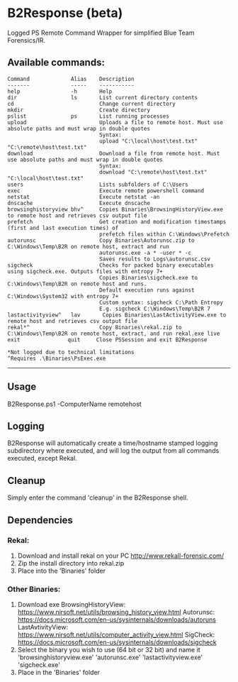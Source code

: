 # B2Response (beta)
Logged PS Remote Command Wrapper for simplified Blue Team Forensics/IR.

Available commands:
-----------------------------------------------------------------------------------------------------------------------------

    Command             Alias    Description
    -------             -----    -----------
    help                -h       Help
    dir                 ls       List current directory contents
    cd                           Change current directory
    mkdir                        Create directory
    pslist              ps       List running processes
    upload                       Uploads a file to remote host. Must use absolute paths and must wrap in double quotes
                                 Syntax: 
                                 upload "C:\local\host\test.txt" "C:\remote\host\test.txt"
    download                     Download a file from remote host. Must use absolute paths and must wrap in double quotes
                                 Syntax: 
                                 download "C:\remote\host\test.txt" "C:\local\host\test.txt"
    users                        Lists subfolders of C:\Users
    exec                         Execute remote powershell command
    netstat                      Execute netstat -an
    dnscache                     Execute dnscache
    browsinghistoryview bhv^     Copies Binaries\BrowsingHistoryView.exe to remote host and retrieves csv output file
    prefetch                     Get creation and modification timestamps (first and last execution times) of 
                                 prefetch files within C:\Windows\Prefetch
    autorunsc                    Copy Binaries\Autorunsc.zip to C:\Windows\Temp\B2R on remote host, extract and run
                                 autorunsc.exe -a * -user * -c
                                 Saves results to Logs\autorunsc.csv
    sigcheck                     Checks for packed binary executables using sigcheck.exe. Outputs files with entropy 7+
                                 Copies Binaries\sigcheck.exe to C:\Windows\Temp\B2R on remote host and runs.
                                 Default execution runs against C:\Windows\System32 with entropy 7+
                                 Custom syntax: sigcheck C:\Path Entropy
                                 E.g. sigcheck C:\Windows\Temp\B2R 7
    lastactivityview^   lav       Copies Binaries\LastActivityView.exe to remote host and retrieves csv output file
    rekal*^                      Copy Binaries\rekal.zip to C:\Windows\Temp\B2R on remote host, extract, and run rekal.exe live
    exit               quit     Close PSSession and exit B2Response    
    
    *Not logged due to technical limitations
    ^Requires .\Binaries\PsExec.exe 

-----------------------------------------------------------------------------------------------------------------------------

## Usage
B2Response.ps1 -ComputerName remotehost

## Logging
B2Response will automatically create a time/hostname stamped logging subdirectory where executed, and will log the output from all commands executed, except Rekal.

## Cleanup
Simply enter the command 'cleanup' in the B2Response shell.

## Dependencies
### Rekal:
1) Download and install rekal on your PC
http://www.rekall-forensic.com/
2) Zip the install directory into rekal.zip
3) Place into the 'Binaries' folder

### Other Binaries:
1) Download exe
BrowsingHistoryView: https://www.nirsoft.net/utils/browsing_history_view.html
Autorunsc: https://docs.microsoft.com/en-us/sysinternals/downloads/autoruns
LastAvtivityView: https://www.nirsoft.net/utils/computer_activity_view.html
SigCheck: https://docs.microsoft.com/en-us/sysinternals/downloads/sigcheck
2) Select the binary you wish to use (64 bit or 32 bit) and name it 
'browsinghistoryview.exe'
'autorunsc.exe'
'lastactivityview.exe'
'sigcheck.exe'
3) Place in the 'Binaries' folder


